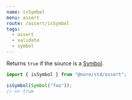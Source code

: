 ```yaml
---
name: isSymbol
menu: assert
route: /assert/isSymbol
tags:
  - assert
  - validate
  - symbol
---
```


Returns `true` if the source is a [Symbol](https://developer.mozilla.org/en-US/docs/Web/JavaScript/Reference/Global_Objects/Symbol).

```js
import { isSymbol } from "@nore/std/assert";

isSymbol(Symbol("foo"));
// => true
```
